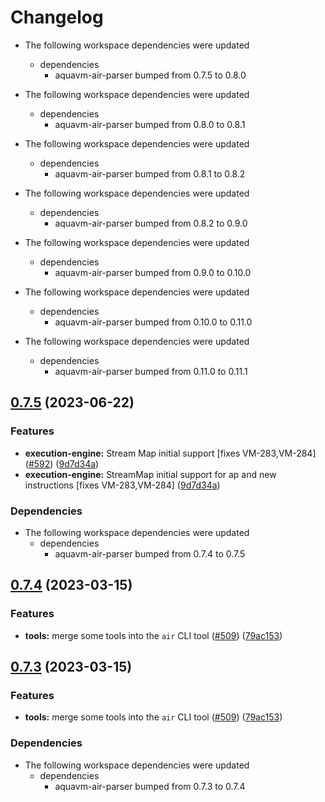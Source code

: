 # Changelog

* The following workspace dependencies were updated
  * dependencies
    * aquavm-air-parser bumped from 0.7.5 to 0.8.0

* The following workspace dependencies were updated
  * dependencies
    * aquavm-air-parser bumped from 0.8.0 to 0.8.1

* The following workspace dependencies were updated
  * dependencies
    * aquavm-air-parser bumped from 0.8.1 to 0.8.2

* The following workspace dependencies were updated
  * dependencies
    * aquavm-air-parser bumped from 0.8.2 to 0.9.0

* The following workspace dependencies were updated
  * dependencies
    * aquavm-air-parser bumped from 0.9.0 to 0.10.0

* The following workspace dependencies were updated
  * dependencies
    * aquavm-air-parser bumped from 0.10.0 to 0.11.0

* The following workspace dependencies were updated
  * dependencies
    * aquavm-air-parser bumped from 0.11.0 to 0.11.1

## [0.7.5](https://github.com/fluencelabs/aquavm/compare/air-execution-info-collector-v0.7.4...air-execution-info-collector-v0.7.5) (2023-06-22)


### Features

* **execution-engine:** Stream Map initial support [fixes VM-283,VM-284] ([#592](https://github.com/fluencelabs/aquavm/issues/592)) ([9d7d34a](https://github.com/fluencelabs/aquavm/commit/9d7d34a452cb65e968ed68decc67f3bc523a5115))
* **execution-engine:** StreamMap initial support for ap and new instructions [fixes VM-283,VM-284] ([9d7d34a](https://github.com/fluencelabs/aquavm/commit/9d7d34a452cb65e968ed68decc67f3bc523a5115))


### Dependencies

* The following workspace dependencies were updated
  * dependencies
    * aquavm-air-parser bumped from 0.7.4 to 0.7.5

## [0.7.4](https://github.com/fluencelabs/aquavm/compare/air-execution-info-collector-v0.7.3...air-execution-info-collector-v0.7.4) (2023-03-15)


### Features

* **tools:** merge some tools into the `air` CLI tool ([#509](https://github.com/fluencelabs/aquavm/issues/509)) ([79ac153](https://github.com/fluencelabs/aquavm/commit/79ac153f1dcfc0a77ec511c6e25285728312ad4c))

## [0.7.3](https://github.com/fluencelabs/aquavm/compare/air-execution-info-collector-v0.7.2...air-execution-info-collector-v0.7.3) (2023-03-15)


### Features

* **tools:** merge some tools into the `air` CLI tool ([#509](https://github.com/fluencelabs/aquavm/issues/509)) ([79ac153](https://github.com/fluencelabs/aquavm/commit/79ac153f1dcfc0a77ec511c6e25285728312ad4c))


### Dependencies

* The following workspace dependencies were updated
  * dependencies
    * aquavm-air-parser bumped from 0.7.3 to 0.7.4

